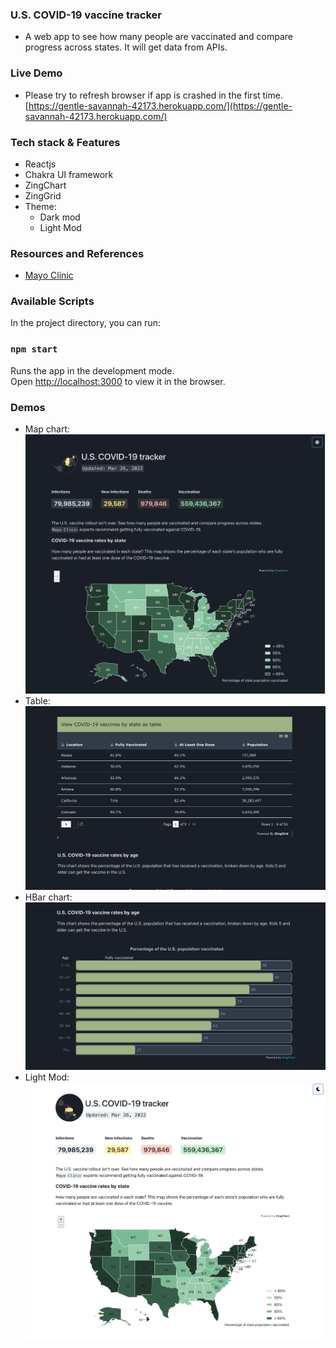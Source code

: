 ### U.S. COVID-19 vaccine tracker 
- A web app to see how many people are vaccinated and compare progress across states. It will get data from APIs.
### Live Demo
- Please try to refresh browser if app is crashed in the first time.\
[https://gentle-savannah-42173.herokuapp.com/](https://gentle-savannah-42173.herokuapp.com/)
### Tech stack & Features
- Reactjs
- Chakra UI framework
- ZingChart
- ZingGrid
- Theme:
  - Dark mod
  - Light Mod

### Resources and References
- [Mayo Clinic](https://www.mayoclinic.org/coronavirus-covid-19/vaccine-tracker)

### Available Scripts

In the project directory, you can run:

### `npm start`

Runs the app in the development mode.<br />
Open [http://localhost:3000](http://localhost:3000) to view it in the browser.

### Demos
- Map chart:\
![alt text](https://github.com/breezyltv/pint-demo/blob/main/demos/ss0.png?raw=true)
- Table:\
![alt text](https://github.com/breezyltv/pint-demo/blob/main/demos/ss1.png?raw=true)
- HBar chart:\
![alt text](https://github.com/breezyltv/pint-demo/blob/main/demos/ss2.png?raw=true)
- Light Mod:\
![alt text](https://github.com/breezyltv/pint-demo/blob/main/demos/ss3.png?raw=true)
